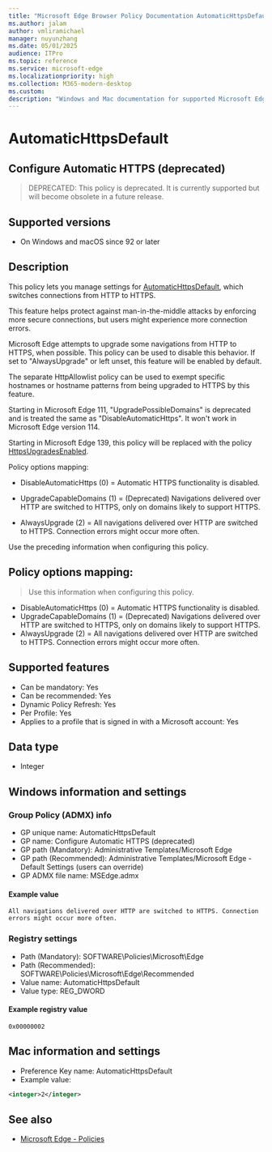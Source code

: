 ```yaml
---
title: "Microsoft Edge Browser Policy Documentation AutomaticHttpsDefault"
ms.author: jalam
author: vmliramichael
manager: nuyunzhang
ms.date: 05/01/2025
audience: ITPro
ms.topic: reference
ms.service: microsoft-edge
ms.localizationpriority: high
ms.collection: M365-modern-desktop
ms.custom:
description: "Windows and Mac documentation for supported Microsoft Edge Browser policy: Configure Automatic HTTPS (deprecated)"
---
```


<!--THIS FILE IS AUTOMATICALLY GENERATED. MANUAL CHANGES WILL BE OVERWRITTEN.-->
<!--Please contact the Microsoft Edge Manageability team with any questions.-->

# AutomaticHttpsDefault

## Configure Automatic HTTPS (deprecated)
> DEPRECATED: This policy is deprecated. It is currently supported but will become obsolete in a future release.

## Supported versions

- On Windows and macOS since 92 or later

## Description

This policy lets you manage settings for [AutomaticHttpsDefault](AutomaticHttpsDefault.md), which switches connections from HTTP to HTTPS.

This feature helps protect against man-in-the-middle attacks by enforcing more secure connections, but users might experience more connection errors.

Microsoft Edge attempts to upgrade some navigations from HTTP to HTTPS, when possible. This policy can be used to disable this behavior. If set to "AlwaysUpgrade" or left unset, this feature will be enabled by default.

The separate HttpAllowlist policy can be used to exempt specific hostnames or hostname patterns from being upgraded to HTTPS by this feature.

Starting in Microsoft Edge 111, "UpgradePossibleDomains" is deprecated and is treated the same as "DisableAutomaticHttps". It won't work in Microsoft Edge version 114.

Starting in Microsoft Edge 139, this policy will be replaced with the policy [HttpsUpgradesEnabled](HttpsUpgradesEnabled.md).

Policy options mapping:

* DisableAutomaticHttps (0) = Automatic HTTPS functionality is disabled.

* UpgradeCapableDomains (1) = (Deprecated) Navigations delivered over HTTP are switched to HTTPS, only on domains likely to support HTTPS.

* AlwaysUpgrade (2) = All navigations delivered over HTTP are switched to HTTPS. Connection errors might occur more often.

Use the preceding information when configuring this policy.

## Policy options mapping:
> Use this information when configuring this policy.

- DisableAutomaticHttps (0) = Automatic HTTPS functionality is disabled.
- UpgradeCapableDomains (1) = (Deprecated) Navigations delivered over HTTP are switched to HTTPS, only on domains likely to support HTTPS.
- AlwaysUpgrade (2) = All navigations delivered over HTTP are switched to HTTPS. Connection errors might occur more often.

## Supported features

- Can be mandatory: Yes
- Can be recommended: Yes
- Dynamic Policy Refresh: Yes
- Per Profile: Yes
- Applies to a profile that is signed in with a Microsoft account: Yes

## Data type

- Integer

## Windows information and settings

### Group Policy (ADMX) info

- GP unique name: AutomaticHttpsDefault
- GP name: Configure Automatic HTTPS (deprecated)
- GP path (Mandatory): Administrative Templates/Microsoft Edge
- GP path (Recommended): Administrative Templates/Microsoft Edge - Default Settings (users can override)
- GP ADMX file name: MSEdge.admx

#### Example value

```
All navigations delivered over HTTP are switched to HTTPS. Connection errors might occur more often.
```

### Registry settings

- Path (Mandatory): SOFTWARE\Policies\Microsoft\Edge
- Path (Recommended): SOFTWARE\Policies\Microsoft\Edge\Recommended
- Value name: AutomaticHttpsDefault
- Value type: REG_DWORD

#### Example registry value

```
0x00000002
```


## Mac information and settings

- Preference Key name: AutomaticHttpsDefault
- Example value:

```xml
<integer>2</integer>
```

## See also
- [Microsoft Edge - Policies](../microsoft-edge-policies.md)
